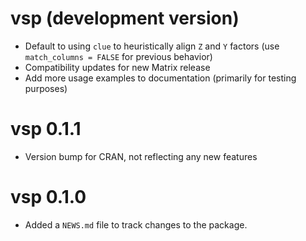# vsp (development version)

- Default to using `clue` to heuristically align `Z` and `Y` factors (use `match_columns = FALSE` for previous behavior)
- Compatibility updates for new Matrix release
- Add more usage examples to documentation (primarily for testing purposes)

# vsp 0.1.1

- Version bump for CRAN, not reflecting any new features

# vsp 0.1.0

- Added a `NEWS.md` file to track changes to the package.
